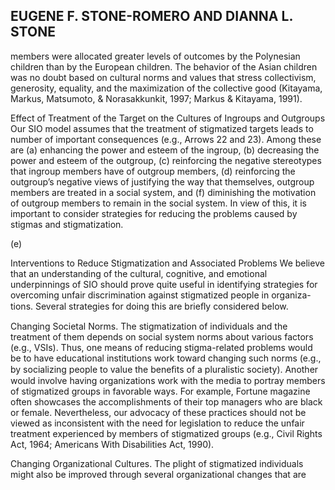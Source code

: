 ## EUGENE F. STONE-ROMERO AND DIANNA L. STONE

members were allocated greater levels of outcomes by the Polynesian children than by the European children. The behavior of the Asian children was no doubt based on cultural norms and values that stress collectivism, generosity, equality, and the maximization of the collective good (Kitayama, Markus, Matsumoto, & Norasakkunkit, 1997; Markus & Kitayama, 1991).

Effect of Treatment of the Target on the Cultures of Ingroups and Outgroups Our SIO model assumes that the treatment of stigmatized targets leads to number of important consequences (e.g., Arrows 22 and 23). Among these are (a) enhancing the power and esteem of the ingroup, (b) decreasing the power and esteem of the outgroup, (c) reinforcing the negative stereotypes that ingroup members have of outgroup members, (d) reinforcing the outgroup’s negative views of justifying the way that themselves, outgroup members are treated in a social system, and (f) diminishing the motivation of outgroup members to remain in the social system. In view of this, it is important to consider strategies for reducing the problems caused by stigmas and stigmatization.

(e)

Interventions to Reduce Stigmatization and Associated Problems We believe that an understanding of the cultural, cognitive, and emotional underpinnings of SIO should prove quite useful in identifying strategies for overcoming unfair discrimination against stigmatized people in organiza- tions. Several strategies for doing this are brieﬂy considered below.

Changing Societal Norms. The stigmatization of individuals and the treatment of them depends on social system norms about various factors (e.g., VSIs). Thus, one means of reducing stigma-related problems would be to have educational institutions work toward changing such norms (e.g., by socializing people to value the beneﬁts of a pluralistic society). Another would involve having organizations work with the media to portray members of stigmatized groups in favorable ways. For example, Fortune magazine often showcases the accomplishments of their top managers who are black or female. Nevertheless, our advocacy of these practices should not be viewed as inconsistent with the need for legislation to reduce the unfair treatment experienced by members of stigmatized groups (e.g., Civil Rights Act, 1964; Americans With Disabilities Act, 1990).

Changing Organizational Cultures. The plight of stigmatized individuals might also be improved through several organizational changes that are